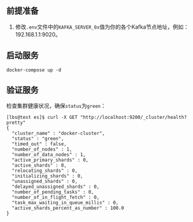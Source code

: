 ## 前提准备

1. 修改`.env`文件中的`KAFKA_SERVER_0x`值为你的各个Kafka节点地址，例如：192.168.1.1:9020。

## 启动服务

```shell
docker-compose up -d
```

## 验证服务

检查集群健康状况，确保`status`为`green`：
```shell
[lbs@test es]$ curl -X GET "http://localhost:9200/_cluster/health?pretty"
{
  "cluster_name" : "docker-cluster",
  "status" : "green",
  "timed_out" : false,
  "number_of_nodes" : 1,
  "number_of_data_nodes" : 1,
  "active_primary_shards" : 0,
  "active_shards" : 0,
  "relocating_shards" : 0,
  "initializing_shards" : 0,
  "unassigned_shards" : 0,
  "delayed_unassigned_shards" : 0,
  "number_of_pending_tasks" : 0,
  "number_of_in_flight_fetch" : 0,
  "task_max_waiting_in_queue_millis" : 0,
  "active_shards_percent_as_number" : 100.0
}
```
